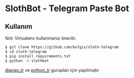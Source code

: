 # SlothBot - Telegram Paste Bot

## Kullanım
*Not:* Virtualenv kullanmanız önerilir.
````bash
$ git clone https://github.com/bufgix/sloth-telegram
$ cd sloth-telegram
$ pip install requirements.txt
$ python -m slothbot
````

[django_tr](https://t.me/django_turkey) ve [python_tr](https://t.me/python_turkiye) gurupları için yapılmıştır
